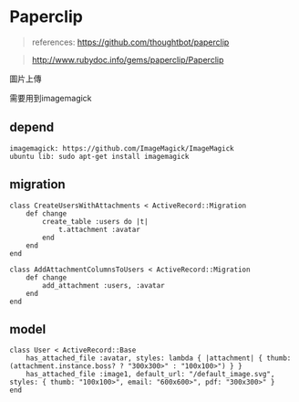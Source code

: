 # Paperclip
> references: https://github.com/thoughtbot/paperclip

> http://www.rubydoc.info/gems/paperclip/Paperclip

圖片上傳

需要用到imagemagick

## depend
```
imagemagick: https://github.com/ImageMagick/ImageMagick
ubuntu lib: sudo apt-get install imagemagick
```

## migration
```
class CreateUsersWithAttachments < ActiveRecord::Migration
	def change
		create_table :users do |t|
			t.attachment :avatar
		end
	end
end

class AddAttachmentColumnsToUsers < ActiveRecord::Migration
	def change
		add_attachment :users, :avatar
	end
end
```

## model
```
class User < ActiveRecord::Base
	has_attached_file :avatar, styles: lambda { |attachment| { thumb: (attachment.instance.boss? ? "300x300>" : "100x100>") } }
	has_attached_file :image1, default_url: "/default_image.svg", styles: { thumb: "100x100>", email: "600x600>", pdf: "300x300>" }
end
```
